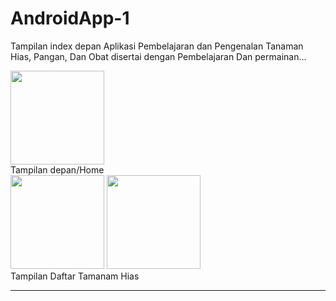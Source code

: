 # AndroidApp-1
Tampilan index depan
Aplikasi Pembelajaran dan Pengenalan Tanaman Hias, Pangan, Dan Obat disertai dengan Pembelajaran Dan permainan...

<img src="https://scontent-sin1-1.xx.fbcdn.net/hphotos-xfa1/v/t1.0-9/12400959_965086096911431_9100901935021836051_n.jpg?oh=fb8c799a7018f686ce54b62cf549f666&oe=571BD953" width="150px"/><br/> Tampilan depan/Home<br/>
<img src="https://scontent-sin1-1.xx.fbcdn.net/hphotos-xap1/v/t1.0-9/12410558_965086486911392_7232648222129163941_n.jpg?oh=20a332621c5f36c195abe86e05af0cad&oe=571D4E00" width="150px"/>
<img src="https://scontent-sin1-1.xx.fbcdn.net/hphotos-xpa1/v/t1.0-9/1001971_965086736911367_7702032605825443312_n.jpg?oh=6ec15b6b20da3789fe90351e22bb2f24&oe=571D3EBC" width="150px" />
<br/>Tampilan Daftar Tamanam Hias<br/>
<hr/>
